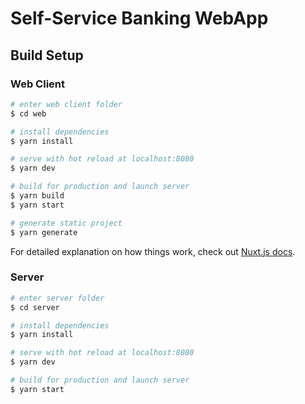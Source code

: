 # Self-Service Banking WebApp

## Build Setup

### Web Client

```bash
# enter web client folder
$ cd web

# install dependencies
$ yarn install

# serve with hot reload at localhost:8080
$ yarn dev

# build for production and launch server
$ yarn build
$ yarn start

# generate static project
$ yarn generate
```

For detailed explanation on how things work, check out [Nuxt.js docs](https://nuxtjs.org).


### Server

```bash
# enter server folder
$ cd server

# install dependencies
$ yarn install

# serve with hot reload at localhost:8080
$ yarn dev

# build for production and launch server
$ yarn start
```

